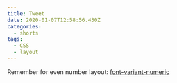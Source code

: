 ```yaml
---
title: Tweet
date: 2020-01-07T12:58:56.430Z
categories:
  - shorts
tags:
  - CSS
  - layout
---
```

Remember for even number layout: [font-variant-numeric](https://developer.mozilla.org/en-US/docs/Web/CSS/font-variant-numeric)

